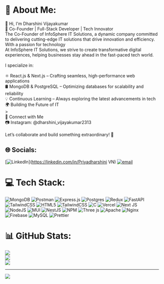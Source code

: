 # 💫 About Me:
👋 Hi, I'm Dharshini Vijayakumar<br>🚀 Co-Founder | Full-Stack Developer | Tech Innovator<br>The Co-Founder of InfoSphere IT Solutions, a dynamic company committed to delivering cutting-edge IT solutions that drive innovation and efficiency. With a passion for technology<br>At InfoSphere IT Solutions, we strive to create transformative digital experiences, helping businesses stay ahead in the fast-paced tech world.<br><br>I specialize in:<br><br>⚛ React.js & Next.js – Crafting seamless, high-performance web applications<br>🛢 MongoDB & PostgreSQL – Optimizing databases for scalability and reliability<br>💡 Continuous Learning – Always exploring the latest advancements in tech<br>🌍 Building the Future of IT<br>><br>📲 Connect with Me<br>📷 Instagram: @dharshini_vijayakumar2313<br><br>Let’s collaborate and build something extraordinary! 🚀


## 🌐 Socials:
[![LinkedIn](https://img.shields.io/badge/LinkedIn-%230077B5.svg?logo=linkedin&logoColor=white)](https://linkedin.com/in/Priyadharshini VN)
[![email](https://img.shields.io/badge/Email-D14836?logo=gmail&logoColor=white)](mailto:vn.dharshini@gmail.com) 

# 💻 Tech Stack:
![MongoDB](https://img.shields.io/badge/MongoDB-%234ea94b.svg?style=for-the-badge&logo=mongodb&logoColor=white) ![Postman](https://img.shields.io/badge/Postman-FF6C37?style=for-the-badge&logo=postman&logoColor=white) ![Express.js](https://img.shields.io/badge/express.js-%23404d59.svg?style=for-the-badge&logo=express&logoColor=%2361DAFB) ![Postgres](https://img.shields.io/badge/postgres-%23316192.svg?style=for-the-badge&logo=postgresql&logoColor=white) ![Redux](https://img.shields.io/badge/redux-%23593d88.svg?style=for-the-badge&logo=redux&logoColor=white) ![FastAPI](https://img.shields.io/badge/FastAPI-005571?style=for-the-badge&logo=fastapi) ![TailwindCSS](https://img.shields.io/badge/tailwindcss-%2338B2AC.svg?style=for-the-badge&logo=tailwind-css&logoColor=white) ![HTML5](https://img.shields.io/badge/html5-%23E34F26.svg?style=for-the-badge&logo=html5&logoColor=white) ![TailwindCSS](https://img.shields.io/badge/tailwindcss-%2338B2AC.svg?style=for-the-badge&logo=tailwind-css&logoColor=white) ![C](https://img.shields.io/badge/c-%2300599C.svg?style=for-the-badge&logo=c&logoColor=white) ![Vercel](https://img.shields.io/badge/vercel-%23000000.svg?style=for-the-badge&logo=vercel&logoColor=white) ![Next JS](https://img.shields.io/badge/Next-black?style=for-the-badge&logo=next.js&logoColor=white) ![NodeJS](https://img.shields.io/badge/node.js-6DA55F?style=for-the-badge&logo=node.js&logoColor=white) ![MUI](https://img.shields.io/badge/MUI-%230081CB.svg?style=for-the-badge&logo=mui&logoColor=white) ![NestJS](https://img.shields.io/badge/nestjs-%23E0234E.svg?style=for-the-badge&logo=nestjs&logoColor=white) ![NPM](https://img.shields.io/badge/NPM-%23CB3837.svg?style=for-the-badge&logo=npm&logoColor=white) ![Three js](https://img.shields.io/badge/threejs-black?style=for-the-badge&logo=three.js&logoColor=white) ![Apache](https://img.shields.io/badge/apache-%23D42029.svg?style=for-the-badge&logo=apache&logoColor=white) ![Nginx](https://img.shields.io/badge/nginx-%23009639.svg?style=for-the-badge&logo=nginx&logoColor=white) ![Firebase](https://img.shields.io/badge/firebase-a08021?style=for-the-badge&logo=firebase&logoColor=ffcd34) ![MySQL](https://img.shields.io/badge/mysql-4479A1.svg?style=for-the-badge&logo=mysql&logoColor=white) ![Prettier](https://img.shields.io/badge/prettier-%23F7B93E.svg?style=for-the-badge&logo=prettier&logoColor=black)
# 📊 GitHub Stats:
![](https://github-readme-stats.vercel.app/api?username=Priyadharshini2310&theme=dark&hide_border=false&include_all_commits=true&count_private=true)<br/>
![](https://nirzak-streak-stats.vercel.app/?user=Priyadharshini2310&theme=dark&hide_border=false)<br/>
![](https://github-readme-stats.vercel.app/api/top-langs/?username=Priyadharshini2310&theme=dark&hide_border=false&include_all_commits=true&count_private=true&layout=compact)

---
[![](https://visitcount.itsvg.in/api?id=Priyadharshini2310&icon=0&color=9)](https://visitcount.itsvg.in)

<!-- Proudly created with GPRM ( https://gprm.itsvg.in ) -->
